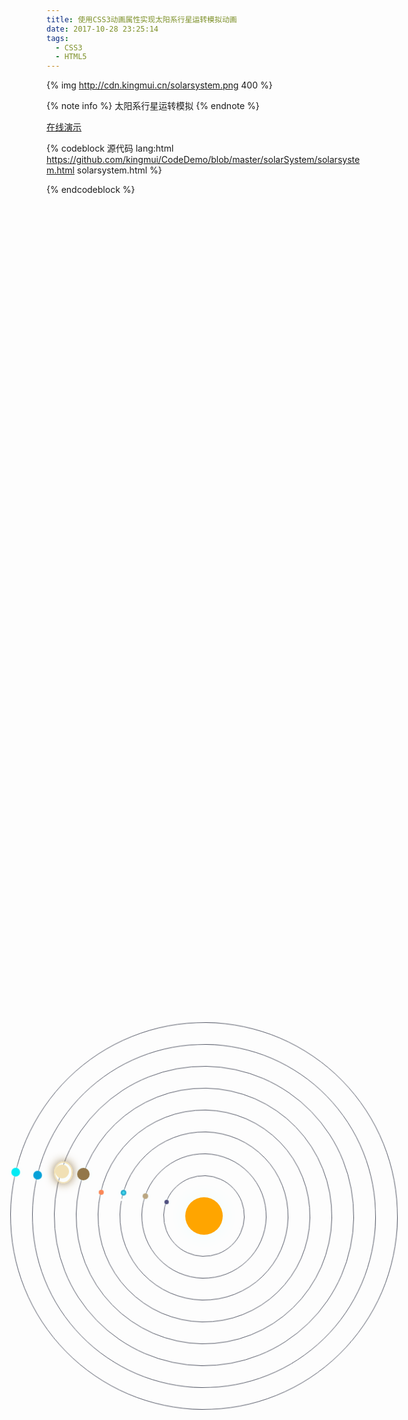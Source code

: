 ```yaml
---
title: 使用CSS3动画属性实现太阳系行星运转模拟动画
date: 2017-10-28 23:25:14
tags:
  - CSS3
  - HTML5
---
```


{% img http://cdn.kingmui.cn/solarsystem.png 400 %}

{% note info %}
太阳系行星运转模拟
{% endnote %}

[在线演示](https://kingmui.github.io/CodeDemo/solarSystem/solarsystem.html)

<!-- more -->

{% codeblock 源代码 lang:html https://github.com/kingmui/CodeDemo/blob/master/solarSystem/solarsystem.html solarsystem.html %}
<style>
  /*太阳*/
  .sun {
    width: 60px;
    height: 60px;
    border-radius: 50%;
    background-color: rgb(255, 165, 0);
    box-shadow: 0 0 30px azure;
    position: absolute;
    top: 50%;
    left: 50%;
    margin-top: -30px;
    margin-left: -30px;
  }

  /*水星路径*/
  .mercuryPath {
    width: 130px;
    height: 130px;
    border: 1px solid #545866;
    box-sizing: border-box;
    border-radius: 50%;
    position: absolute;
    top: 50%;
    left: 50%;
    margin-top: -65px;
    margin-left: -65px;
    animation: planetrotate 10s linear infinite;
    -moz-animation: planetrotate 10s linear infinite;
    -webkit-animation: planetrotate 10s linear infinite;
    -o-animation: planetrotate 10s linear infinite;
  }

  /*水星*/
  .mercury {
    width: 7px;
    height: 7px;
    border-radius: 50%;
    background-color: #505080;
    box-shadow: 0 0 8px azure;
    position: absolute;
    top: 40px;
  }

  /*金星路径*/
  .venusPath {
    width: 200px;
    height: 200px;
    border: 1px solid #545866;
    box-sizing: border-box;
    border-radius: 50%;
    position: absolute;
    top: 50%;
    left: 50%;
    margin-top: -100px;
    margin-left: -100px;
    animation: planetrotate 13s linear infinite;
    -moz-animation: planetrotate 13s linear infinite;
    -webkit-animation: planetrotate 13s linear infinite;
    -o-animation: planetrotate 13s linear infinite;
  }

  /*金星*/
  .venus {
    width: 9px;
    height: 9px;
    border-radius: 50%;
    background-color: #baa681;
    box-shadow: 0 0 8px azure;
    position: absolute;
    top: 65px;
  }

  /*地球路径*/
  .earthPath {
    width: 270px;
    height: 270px;
    border: 1px solid #545866;
    box-sizing: border-box;
    border-radius: 50%;
    position: absolute;
    top: 50%;
    left: 50%;
    margin-top: -135px;
    margin-left: -135px;
    animation: planetrotate 15s linear infinite;
    -moz-animation: planetrotate 15s linear infinite;
    -webkit-animation: planetrotate 15s linear infinite;
    -o-animation: planetrotate 15s linear infinite;
  }

  /*地球*/
  .earth {
    width: 9px;
    height: 9px;
    border-radius: 50%;
    background-image: radial-gradient(#53ecf4, #22abd0, #1290b2);
    box-shadow: 0 0 8px azure;
    position: absolute;
    top: 95px;
    animation: planetrotate 5s linear infinite;
    -moz-animation: planetrotate 5s linear infinite;
    -webkit-animation: planetrotate 5s linear infinite;
    -o-animation: planetrotate 5s linear infinite;
  }

  /*月球*/
  .moon {
    width: 4px;
    height: 4px;
    border-radius: 50%;
    background-color: white;
    box-shadow: 0 0 8px azure;
    position: absolute;
    top: 14px;
  }

  /*火星路径*/
  .marsPath {
    width: 340px;
    height: 340px;
    border: 1px solid #545866;
    box-sizing: border-box;
    border-radius: 50%;
    position: absolute;
    top: 50%;
    left: 50%;
    margin-top: -170px;
    margin-left: -170px;
    animation: planetrotate 18s linear infinite;
    -moz-animation: planetrotate 18s linear infinite;
    -webkit-animation: planetrotate 18s linear infinite;
    -o-animation: planetrotate 18s linear infinite;
  }

  /*火星*/
  .mars {
    width: 8px;
    height: 8px;
    border-radius: 50%;
    background-color: #fa8757;
    box-shadow: 0 0 8px azure;
    position: absolute;
    top: 130px;
  }

  /*木星路径*/
  .jupiterPath {
    width: 410px;
    height: 410px;
    border: 1px solid #545866;
    box-sizing: border-box;
    border-radius: 50%;
    position: absolute;
    top: 50%;
    left: 50%;
    margin-top: -205px;
    margin-left: -205px;
    animation: planetrotate 20s linear infinite;
    -moz-animation: planetrotate 20s linear infinite;
    -webkit-animation: planetrotate 20s linear infinite;
    -o-animation: planetrotate 20s linear infinite;
  }

  /*木星*/
  .jupiter {
    width: 20px;
    height: 20px;
    border-radius: 50%;
    background-color: #937749;
    box-shadow: 0 0 8px azure;
    position: absolute;
    top: 130px;
  }

  /*土星路径*/
  .saturnPath {
    width: 480px;
    height: 480px;
    border: 1px solid #545866;
    box-sizing: border-box;
    border-radius: 50%;
    position: absolute;
    top: 50%;
    left: 50%;
    margin-top: -240px;
    margin-left: -240px;
    animation: planetrotate 22s linear infinite;
    -moz-animation: planetrotate 22s linear infinite;
    -webkit-animation: planetrotate 22s linear infinite;
    -o-animation: planetrotate 22s linear infinite;
  }

  /*土星*/
  .saturn {
    width: 22px;
    height: 22px;
    border-radius: 50%;
    background-color: #f1e0b4;
    box-shadow: 0 0 8px azure;
    position: absolute;
    top: 160px;
  }

  /*土星环*/
  .ring {
    width: 30px;
    height: 35px;
    border: 2px solid #f1e0b4;
    box-sizing: border-box;
    border-radius: 50%;
    box-shadow: 0 0 15px #977b4b;
    position: absolute;
    top: 155px;
    left: -2px;
  }

  /*天王星路径*/
  .uranusPath {
    width: 550px;
    height: 550px;
    border: 1px solid #545866;
    box-sizing: border-box;
    border-radius: 50%;
    position: absolute;
    top: 50%;
    left: 50%;
    margin-top: -275px;
    margin-left: -275px;
    animation: planetrotate 25s linear infinite;
    -moz-animation: planetrotate 25s linear infinite;
    -webkit-animation: planetrotate 25s linear infinite;
    -o-animation: planetrotate 25s linear infinite;
  }

  /*天王星*/
  .uranus {
    width: 14px;
    height: 14px;
    border-radius: 50%;
    background-color: #05a1d8;
    box-shadow: 0 0 8px azure;
    position: absolute;
    top: 205px;
  }

  /*海王星路径*/
  .neptunePath {
    width: 620px;
    height: 620px;
    border: 1px solid #545866;
    box-sizing: border-box;
    border-radius: 50%;
    position: absolute;
    top: 50%;
    left: 50%;
    margin-top: -310px;
    margin-left: -310px;
    animation: planetrotate 30s linear infinite;
    -moz-animation: planetrotate 30s linear infinite;
    -webkit-animation: planetrotate 30s linear infinite;
    -o-animation: planetrotate 30s linear infinite;
  }

  /*海王星*/
  .neptune {
    width: 14px;
    height: 14px;
    border-radius: 50%;
    background-color: #02ebf4;
    box-shadow: 0 0 8px azure;
    position: absolute;
    top: 235px;
  }

  /*Internet Explorer 9，以及更早的版本，不支持 @keyframe 规则或 animation 属性。*/
  /*定义动画 planetrotate*/
  @keyframes planetrotate {
    from {
      transform: rotate(0deg);
    }
    to {
      transform: rotate(360deg);
    }
  }

  /* Firefox */
  @-moz-keyframes planetrotate {
    from {
      -moz-transform: rotate(0deg);
    }
    to {
      -moz-transform: rotate(360deg);
    }
  }

  /* Safari & Chrome */
  @-webkit-keyframes planetrotate {
    from {
      -webkit-transform: rotate(0deg);
    }
    to {
      -webkit-transform: rotate(360deg);
    }
  }

  /* Opera */
  @-o-keyframes planetrotate {
    from {
      -o-transform: rotate(0deg);
    }
    to {
      -o-transform: rotate(360deg);
    }
  }
</style>
<div class="planet">
  <!--太阳-->
  <div class="sun"></div>
  <!--水星-->
  <div class="mercuryPath">
    <div class="mercury"></div>
  </div>
  <!--金星-->
  <div class="venusPath">
    <div class="venus"></div>
  </div>
  <!--地球-->
  <div class="earthPath">
    <div class="earth">
      <div class="moon"></div>
    </div>
  </div>
  <!--火星-->
  <div class="marsPath">
    <div class="mars"></div>
  </div>
  <!--木星-->
  <div class="jupiterPath">
    <div class="jupiter"></div>
  </div>
  <!--土星-->
  <div class="saturnPath">
    <div class="saturn"></div>
    <div class="ring"></div>
  </div>
  <!--天王星-->
  <div class="uranusPath">
    <div class="uranus"></div>
  </div>
  <!--海王星-->
  <div class="neptunePath">
    <div class="neptune"></div>
  </div>
</div>
{% endcodeblock %}
